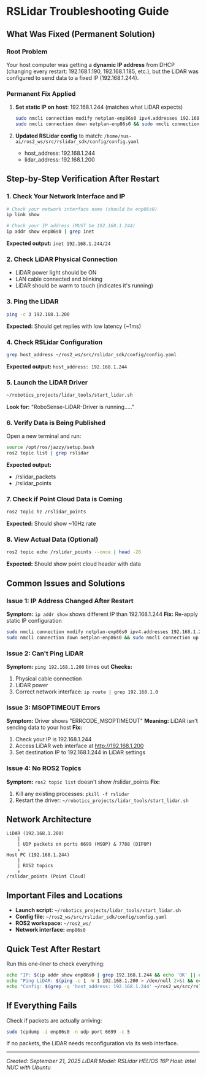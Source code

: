 # RSLidar Troubleshooting Guide

## What Was Fixed (Permanent Solution)

### Root Problem
Your host computer was getting a **dynamic IP address** from DHCP (changing every restart: 192.168.1.190, 192.168.1.185, etc.), but the LiDAR was configured to send data to a fixed IP (192.168.1.244).

### Permanent Fix Applied
1. **Set static IP on host**: 192.168.1.244 (matches what LiDAR expects)
   ```bash
   sudo nmcli connection modify netplan-enp86s0 ipv4.addresses 192.168.1.244/24 ipv4.gateway 192.168.1.1 ipv4.dns "8.8.8.8 8.8.4.4" ipv4.method manual
   sudo nmcli connection down netplan-enp86s0 && sudo nmcli connection up netplan-enp86s0
   ```

2. **Updated RSLidar config** to match: `/home/nus-ai/ros2_ws/src/rslidar_sdk/config/config.yaml`
   - host_address: 192.168.1.244
   - lidar_address: 192.168.1.200

## Step-by-Step Verification After Restart

### 1. Check Your Network Interface and IP
```bash
# Check your network interface name (should be enp86s0)
ip link show

# Check your IP address (MUST be 192.168.1.244)
ip addr show enp86s0 | grep inet
```
**Expected output:** `inet 192.168.1.244/24`

### 2. Check LiDAR Physical Connection
- LiDAR power light should be ON
- LAN cable connected and blinking
- LiDAR should be warm to touch (indicates it's running)

### 3. Ping the LiDAR
```bash
ping -c 3 192.168.1.200
```
**Expected:** Should get replies with low latency (~1ms)

### 4. Check RSLidar Configuration
```bash
grep host_address ~/ros2_ws/src/rslidar_sdk/config/config.yaml
```
**Expected output:** `host_address: 192.168.1.244`

### 5. Launch the LiDAR Driver
```bash
~/robotics_projects/lidar_tools/start_lidar.sh
```
**Look for:** "RoboSense-LiDAR-Driver is running....."

### 6. Verify Data is Being Published
Open a new terminal and run:
```bash
source /opt/ros/jazzy/setup.bash
ros2 topic list | grep rslidar
```
**Expected output:**
- /rslidar_packets
- /rslidar_points

### 7. Check if Point Cloud Data is Coming
```bash
ros2 topic hz /rslidar_points
```
**Expected:** Should show ~10Hz rate

### 8. View Actual Data (Optional)
```bash
ros2 topic echo /rslidar_points --once | head -20
```
**Expected:** Should show point cloud header with data

## Common Issues and Solutions

### Issue 1: IP Address Changed After Restart
**Symptom:** `ip addr show` shows different IP than 192.168.1.244
**Fix:** Re-apply static IP configuration
```bash
sudo nmcli connection modify netplan-enp86s0 ipv4.addresses 192.168.1.244/24 ipv4.method manual
sudo nmcli connection down netplan-enp86s0 && sudo nmcli connection up netplan-enp86s0
```

### Issue 2: Can't Ping LiDAR
**Symptom:** `ping 192.168.1.200` times out
**Checks:**
1. Physical cable connection
2. LiDAR power
3. Correct network interface: `ip route | grep 192.168.1.0`

### Issue 3: MSOPTIMEOUT Errors
**Symptom:** Driver shows "ERRCODE_MSOPTIMEOUT"
**Meaning:** LiDAR isn't sending data to your host
**Fix:**
1. Check your IP is 192.168.1.244
2. Access LiDAR web interface at http://192.168.1.200
3. Set destination IP to 192.168.1.244 in LiDAR settings

### Issue 4: No ROS2 Topics
**Symptom:** `ros2 topic list` doesn't show /rslidar_points
**Fix:**
1. Kill any existing processes: `pkill -f rslidar`
2. Restart the driver: `~/robotics_projects/lidar_tools/start_lidar.sh`

## Network Architecture
```
LiDAR (192.168.1.200)
    |
    | UDP packets on ports 6699 (MSOP) & 7788 (DIFOP)
    ↓
Host PC (192.168.1.244)
    |
    | ROS2 topics
    ↓
/rslidar_points (Point Cloud)
```

## Important Files and Locations
- **Launch script:** `~/robotics_projects/lidar_tools/start_lidar.sh`
- **Config file:** `~/ros2_ws/src/rslidar_sdk/config/config.yaml`
- **ROS2 workspace:** `~/ros2_ws/`
- **Network interface:** `enp86s0`

## Quick Test After Restart
Run this one-liner to check everything:
```bash
echo "IP: $(ip addr show enp86s0 | grep 192.168.1.244 && echo 'OK' || echo 'FAIL')" && \
echo "Ping LiDAR: $(ping -c 1 -W 1 192.168.1.200 > /dev/null 2>&1 && echo 'OK' || echo 'FAIL')" && \
echo "Config: $(grep -q 'host_address: 192.168.1.244' ~/ros2_ws/src/rslidar_sdk/config/config.yaml && echo 'OK' || echo 'FAIL')"
```

## If Everything Fails
Check if packets are actually arriving:
```bash
sudo tcpdump -i enp86s0 -n udp port 6699 -c 5
```
If no packets, the LiDAR needs reconfiguration via its web interface.

---
*Created: September 21, 2025*
*LiDAR Model: RSLidar HELIOS 16P*
*Host: Intel NUC with Ubuntu*